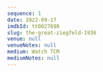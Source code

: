 ```yaml
---
sequence: 1
date: 2022-09-17
imdbId: tt0027698
slug: the-great-ziegfeld-1936
venue: null
venueNotes: null
medium: Watch TCM
mediumNotes: null
---
```


